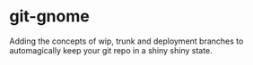 # git-gnome
Adding the concepts of wip, trunk and deployment branches to automagically keep your git repo in a shiny shiny state.

